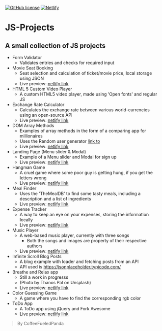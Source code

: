 [![GitHub license](https://img.shields.io/github/license/CoffeeFueledPanda/JS-Projects)](https://github.com/CoffeeFueledPanda/JS-Projects/blob/master/LICENSE)
[![Netlify](https://img.shields.io/badge/Hosted%20on-Netlify-blue)](https://www.netlify.com/)
# JS-Projects

## A small collection of JS projects

- Form Validator
  - Validates entries and checks for required input
- Movie Seat Booking
  - Seat selection and calculation of ticket/movie price, local storage using JSON
  - Live preview: [netlify link](https://movie-seat-booking-preview-coffeefueledpanda.netlify.app/)
- HTML 5 Custom Video Player
  - A custom HTML5 video player, made using 'Open fonts' and regular JS
- Exchange Rate Calculator
  - Calculates the exchange rate between various world-currencies using an open-source API
  - Live preview: [netlify link](https://exchange-rate-calculator-coffeefueledpanda.netlify.app/)
- DOM Array Methods
  - Examples of array methods in the form of a comparing app for millionaires
  - Uses the Random user generator [link to](https://randomuser.me/)
  - Live preview: [netlify link](https://dom-array-methods-millionairesapp-coffeefueledpanda.netlify.app/)
- Landing Page (Menu slider & Modal)
  - Example of a Menu slider and Modal for sign up
  - Live preview: [netlify link](https://landing-page-menuslider-modal-coffeefueledpanda.netlify.app/)
- Hangman Game
  - A cruel game where some poor guy is getting hung, if you get the letters wrong
  - Live preview: [netlify link](https://hangman-game-coffeefueledpanda.netlify.app/)
- Meal Finder
  - Uses the 'TheMealDB' to find some tasty meals, including a description and a list of ingredients
  - Live preview: [netlify link](https://meal-finder-coffeefueledpanda.netlify.app/)
- Expense Tracker
  - A way to keep an eye on your expenses, storing the information locally
  - Live preview: [netlify link](https://expense-tracker-coffeefueledpanda.netlify.app/)
- Music Player
  - A web-based music player, currently with three songs
    - Both the songs and images are property of their respective authors
  - Live preview: [netlify link](https://music-player-coffeefueledpanda.netlify.app/)
- Infinite Scroll Blog Posts
  - A blog example with loader and fetching posts from an API
  - API used is <https://jsonplaceholder.typicode.com/>
- Breathe and Relax app
  - Still a work in progresss
  - (Photo by Thanos Pal on Unsplash)
  - Live preview: [netlify link](https://breathe-relax-app-coffeefueledpanda.netlify.app/)
- Color Guessing Game
  - A game where you have to find the corresponding rgb color
- ToDo App
  - A ToDo app using jQuery and Fork Awesome
  - Live preview: [netlify link](https://todo-app-coffeefueledpanda.netlify.app/)
> By CoffeeFueledPanda

